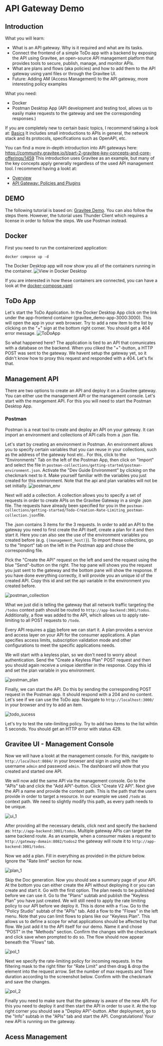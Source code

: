 # API Gateway Demo
## Introduction

What you will learn:

* What is an API gateway. Why is it required and what are its tasks.
* Connect the frontend of a simple ToDo app with a backend by exposing the API using Gravitee, an open-source API management platform that provides tools to secure, publish, manage, and monitor APIs.
* What are plans and flows (aka policies) and how to add them to the API gateway using yaml files or through the Gravitee UI.
* Future: Adding AM (Access Management) to the API gateway, more interesting policy examples

What you need:

* Docker
* Postman Desktop App (API development and testing tool, allows us to easily make requests to the gateway and see the corresponding responses.)

If you are completely new to certain basic topics, I recommend taking a look at: [Basics](https://community.gravitee.io/t/part-1-the-essentials/1458)
It includes small introductions to APIs in general, the network stack and its protocols, specifications such as OpenAPI, etc.

You can find a more in-depth introduction into API gateways here: https://community.gravitee.io/t/part-2-gravitee-key-concepts-and-core-offerings/1459
This introduction uses Gravitee as an example, but many of the key concepts apply generally regardless of the used API management tool. I recommend having a lookt at:
* [Overview](https://community.gravitee.io/t/part-2-gravitee-key-concepts-and-core-offerings/1459)
* [API Gateway: Policies and Plugins](https://community.gravitee.io/t/part-2-gravitee-key-concepts-and-core-offerings/1459#api-gateway-policies-and-plugins-5)

## DEMO
The following tutorial is based on: [Gravitee Demo](https://community.gravitee.io/t/part-3-getting-started/1460). You can also follow the steps there. However, the tutorial uses Thunder Client which requires a license in order to follow the steps. We use Postman instead.

## Docker
First you need to run the containerized application:
```
docker compose up -d
```

The Docker Desktop app will now show you all of the containers running in the container.
![View in Docker Desktop](./images/docker.png)

If you are interested in how these containers are connected, you can have a look at the [docker-compose.yaml](./docker-compose.yml)


## ToDo App

Let's start the ToDo Application. In the Docker Desktop App click on the link under the app-frontend container (gravitee_demo-app-3000:3000). This will open the app in your web browser. Try to add a new item to the list by clicking on the "+" sign at the bottom right corner. You should get a 404 error message.
![ToDoApp](./images/todo_404.jpeg)

So what happened here? The application is tied to an API that comunicates with a database on the backend. When you cliked the "+"-button, a HTTP POST was sent to the gateway. We havent setup the gateway yet, so it didn't know how to proxy this request and responded with a 404.
Let's fix that.

## Management API
There are two options to create an API and deploy it on a Gravitee gateway. You can either use the management API or the management console. Let's start with the mangement API. For this you will need to start the Postman Desktop App. 

### Postman
Postman is a neat tool to create and deploy an API on your gateway. It can import an environment and collections of API calls from a .json file.

Let's start by creating an environment in Postman. An environment allows you to specify certain variables that you can reuse in your collections, such as the address of the gateway host etc.. For this, click to the "Environments" Tab on the left of the Postman App, then click on "Import" and select the file in `postman-collections/getting-started/postman-environment.json`. Activate the "Dev Guide Environment" by clicking on the checkmark next to it. Make yourself familiar with the variables you just created for this environment.
Note that the api and plan variables will not be set initially.
![postman_env](./images/postman_env.png)

Next will add a collection. A collection allows you to specify a set of requests in order to create APIs on the Gravitee Gateway in a single .json file. The requests have already been specified for you in the `postman-collections/getting-started/Todo-Creation-Rate-Limiting_postman-collection.json`file.

The .json contains 3 items for the 3 requests. In order to add an API to the gateway you need to first create the API itself, create a plan for it and then start it. Here you can also see the use of the environment variables you created before (e.g. `{(management_host)}`). To import these collections, go to the "Import" tab on the left in the Postman app and chose the corresponding file.

Pick the "Create the API" request on the left and send the request using the blue "Send"-button on the right.
The top pane will shows you the request you just sent to the gateway and the bottom pane will show the response. If you have done everything correctly, it will provide you an unique id of the created API. Copy this id and set the api variable in the environment you created before.

![postman_collection](./images/postman_collection.png)

What we just did is telling the gateway that all network traffic targeting the `/todos` context path should be routed to `http://app-backend:3001/todos`. Additionally, a flow was added to the API, which allows us to apply rate-limiting to all POST requests to `/todo`.

Every API requires a [plan](https://docs.gravitee.io/apim/1.x/apim_publisherguide_plans_subscriptions.html) before we can start it. A plan provides a service and access layer on your API for the consumer applications. A plan specifies access limits, subscription validation mode and other configurations to meet the specific applications needs.

We will start with a keyless plan, so we don't need to worry about authentication. Send the "Create a Keyless Plan" POST request and then you should again receive a unique identifier in the response. Copy this id and set the plan variable in you environment.

![postman_plan](./images/postman_plan.png)

Finally, we can start the API. Do this by sending the corresponding POST request in the Postman app. It should respond with a 204 and no content. Let's see if we can use the ToDo app. Navigate to `http://localhost:3000/` in your browser and try to add an item.

![todo_sucess](./images/todo_success.png)

Let's try to test the rate-limiting policy. Try to add two items to the list wihtin 5 seconds. You should get an HTTP error with status 429.

## Gravitee UI - Management Console
Now we will have a lookt at the management console. For this, navigate to `http://localhost:8084/` in your browser and sign in using with the username `admin` and password `admin`. The dashboard will show that you created and started one API. 

We will now add the same API via the management console. Go to the "APIs" tab and click the "Add API"-button. Click "Create V2 API". Next give the API a name and provide the context path. This is the path that the users provide in order to target a resource. In our example we used `/todo` as context path. We need to slightly modify this path, as every path needs to be unique.

![ui_1](./images/ui_1.png)

After providing all the necessary details, click next and specify the backend as: `http://app-backend:3001/todos`. Multiple gateway APIs can target the same backend route. As an example, when a consumer makes a request to `http://gateway-domain:8082/todos2` the gateway will route it to `http://app-backend:3001/todos`.

Now we add a plan. Fill in everything as provided in the picture below. Ignore the "Rate limit" section for now.

![plan_1](./images/plan_1.png)

Skip the Doc generation. Now you should see a summary page of your API. At the bottom you can either create the API without deploying it or you can create and start it. Go with the first option. The plan needs to be published before we can use it. Go to the "Plans" subtab and publish the "Keyless Plan" you have just created. We will still need to apply the rate limiting policy to our API before we deploy it. This is done with a `flow`. Go to the "Policy Studio" subtab of the "APIs" tab. Add a flow to the "Flows" in the left menu. Note that you can limit flows to plans like our "Keyless Plan". This allows us to define a scope for what applications should be affected by that flow. We just add it to the API itself for our demo. Name it and chose "POST" in the "Methods" section. Confirm the changes with the checkmark and click save when prompted to do so. The flow should now appear beneath the "Flows" tab. 

![pol_1](./images/pol_1.png)

Next we specify the rate-limiting policy for incoming requests. In the filtering mask to the right filter for "Rate Limit" and then drag & drop the element into the request arrow. Set the number of max requests and Time duration according to the screenshot below. Confirm with the checkmark and save the changes.

![pol_2](./images/pol_2.png)

Finally you need to make sure that the gateway is aware of the new API. For this you need to deploy it and then start the API in order to use it. At the top right corner you should see a "Deploy API"-button. After deployment, go to the "Info" subtab in the "APIs" tab and start the API. Congratulations! Your new API is running on the gateway.


## Acess Management
